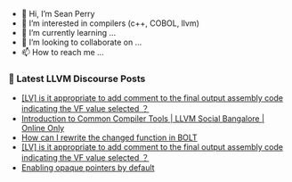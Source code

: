 - 👋 Hi, I’m Sean Perry
- 👀 I’m interested in compilers (c++, COBOL, llvm)
- 🌱 I’m currently learning ...
- 💞️ I’m looking to collaborate on ...
- 📫 How to reach me ...

<!---
s66perry/s66perry is a ✨ special ✨ repository because its `README.md` (this file) appears on your GitHub profile.
You can click the Preview link to take a look at your changes.
--->
### 📕 Latest LLVM Discourse Posts

<!-- DISCOURSE-LLVM:START -->
- [[LV] is it appropriate to add comment to the final output assembly code indicating the VF value selected ？](https://discourse.llvm.org/t/lv-is-it-appropriate-to-add-comment-to-the-final-output-assembly-code-indicating-the-vf-value-selected/72064#post_2)
- [Introduction to Common Compiler Tools | LLVM Social Bangalore | Online Only](https://discourse.llvm.org/t/introduction-to-common-compiler-tools-llvm-social-bangalore-online-only/72068#post_1)
- [How can I rewrite the changed function in BOLT](https://discourse.llvm.org/t/how-can-i-rewrite-the-changed-function-in-bolt/72002#post_2)
- [[LV] is it appropriate to add comment to the final output assembly code indicating the VF value selected ？](https://discourse.llvm.org/t/lv-is-it-appropriate-to-add-comment-to-the-final-output-assembly-code-indicating-the-vf-value-selected/72064#post_1)
- [Enabling opaque pointers by default](https://discourse.llvm.org/t/enabling-opaque-pointers-by-default/61322?page=4#post_65)
<!-- DISCOURSE-LLVM:END -->
